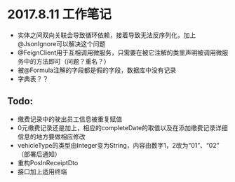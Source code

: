 2017.8.11 工作笔记
=

- 实体之间双向关联会导致循环依赖，接着导致无法反序列化，加上@JsonIgnore可以解决这个问题
- @FeignClient用于互相调用微服务，只需要在被它注解的类里声明被调用微服务中的方法即可（问题？重名？）
- 被@Formula注解的字段都是假的字段，数据库中没有记录
- 字典表？？


Todo:
- 
- 缴费记录中的驶出员工信息被重复赋值
- 0元缴费记录还是加上，相应的completeDate的取值以及在添加缴费记录详细信息的地方要做相应修改
- vehicleType的类型由Integer变为String，内容由数字1，2改为“01”、“02” （部署后通知）
- 重构PosInReceiptDto
- 接口加上适用终端
